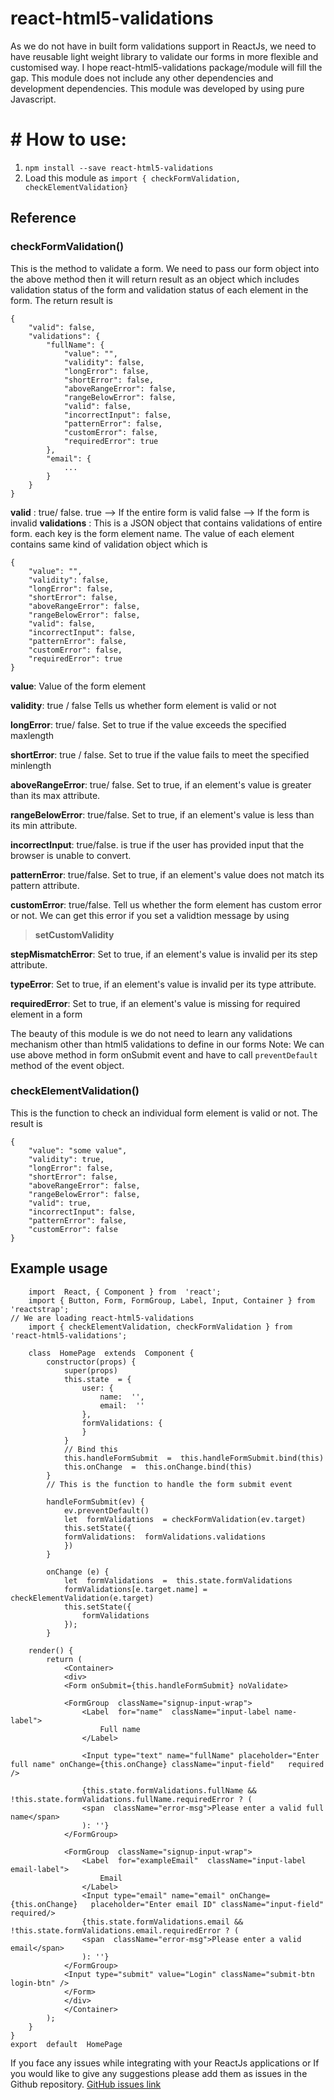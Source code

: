 # react-html5-validations
As we do not have in built form validations support in ReactJs, we need to have reusable light weight library to validate our forms in more flexible and customised way. I hope react-html5-validations package/module will fill the gap. This module does not include any other dependencies and development dependencies. This module was developed by using pure Javascript. 


# # How to use:

1. `npm install --save react-html5-validations`
2. Load this module as `import { checkFormValidation, checkElementValidation}`


## Reference

### checkFormValidation(<formObject>)
This is the method to validate a form.  We need to pass our form object into the above method then it will return result as an object which includes validation status of the form and validation status of each element in the form. The return result is 
``` 
{
	"valid": false,
	"validations": {
		"fullName": {
			"value": "",
			"validity": false,
			"longError": false,
			"shortError": false,
			"aboveRangeError": false,
			"rangeBelowError": false,
			"valid": false,
			"incorrectInput": false,
			"patternError": false,
			"customError": false,
			"requiredError": true
		},		  
		"email": {
			...
		}
	}
}
```
**valid** : true/ false. 
   true --> If the entire form is valid 
   false --> If the form is invalid 
 **validations** : This is a JSON object that contains validations of entire form. each key is the form element name. The value of each element contains same kind of validation object which is 
```
{
	"value": "",
	"validity": false,
	"longError": false,
	"shortError": false,
	"aboveRangeError": false,
	"rangeBelowError": false,
	"valid": false,
	"incorrectInput": false,
	"patternError": false,
	"customError": false,
	"requiredError": true
}
```
**value**: Value of the form element 
	
**validity**: true / false Tells us whether form element is valid or not 

**longError**:  true/ false. Set to true if the value exceeds the specified maxlength

**shortError**: true / false. Set to true if the value fails to meet the specified minlength

**aboveRangeError**: true/ false. Set to true, if an element's value is greater than its max attribute.

**rangeBelowError**: true/false. Set to true, if an element's value is less than its min attribute.

**incorrectInput**: true/false. is true if the user has provided input that the browser is unable to convert.

**patternError**: true/false. Set to true, if an element's value does not match its pattern attribute.

**customError**: true/false. Tell us whether the form element has custom error or not. We can get this error if you set a validtion message by using 
> **setCustomValidity** 

**stepMismatchError**: Set to true, if an element's value is invalid per its step attribute.

**typeError**: Set to true, if an element's value is invalid per its type attribute.

**requiredError**: Set to true, if an element's value is missing for required element in a form

The beauty of this module is we do not need to learn any validations mechanism other than html5 validations to define in our forms 
Note: We can use above method in form onSubmit event and  have to call `preventDefault` method of the event object.

### checkElementValidation(<ElementObject>)
This is the function to check an individual form element is valid or not. The result is 
```
{
	"value": "some value",
	"validity": true,
	"longError": false,
	"shortError": false,
	"aboveRangeError": false,
	"rangeBelowError": false,
	"valid": true,
	"incorrectInput": false,
	"patternError": false,
	"customError": false
}
```


## Example usage
```
	import  React, { Component } from  'react';
	import { Button, Form, FormGroup, Label, Input, Container } from  'reactstrap';
// We are loading react-html5-validations 
	import { checkElementValidation, checkFormValidation } from  'react-html5-validations';
	
	class  HomePage  extends  Component {
		constructor(props) {
			super(props)
			this.state  = {
				user: {
					name:  '',
					email:  ''
				},
				formValidations: {
				}
			}
			// Bind this
			this.handleFormSubmit  =  this.handleFormSubmit.bind(this)
			this.onChange  =  this.onChange.bind(this)
		}
		// This is the function to handle the form submit event
		
		handleFormSubmit(ev) {
			ev.preventDefault()
			let  formValidations  = checkFormValidation(ev.target)
			this.setState({
			formValidations:  formValidations.validations
			})
		}
		
		onChange (e) {
			let  formValidations  =  this.state.formValidations
			formValidations[e.target.name] = checkElementValidation(e.target)
			this.setState({
				formValidations
			});
		}

	render() {
		return (
			<Container>
			<div>
			<Form onSubmit={this.handleFormSubmit} noValidate>

			<FormGroup  className="signup-input-wrap">
				<Label  for="name"  className="input-label name-label">
					Full name
				</Label>
				
				<Input type="text" name="fullName" placeholder="Enter full name" onChange={this.onChange} className="input-field"	required  />
				
				{this.state.formValidations.fullName && !this.state.formValidations.fullName.requiredError ? (
				<span  className="error-msg">Please enter a valid full name</span>
				): ''}
			</FormGroup>
			
			<FormGroup  className="signup-input-wrap">
				<Label  for="exampleEmail"  className="input-label email-label">
					Email
				</Label>
				<Input type="email" name="email" onChange={this.onChange}	placeholder="Enter email ID" className="input-field" required/>
				{this.state.formValidations.email && !this.state.formValidations.email.requiredError ? (
				<span  className="error-msg">Please enter a valid email</span>
				): ''}
			</FormGroup>
			<Input type="submit" value="Login" className="submit-btn login-btn" />
			</Form>
			</div>
			</Container>
		);
	}
}
export  default  HomePage
```
If you face any issues while integrating with your ReactJs applications or If you would like to give any suggestions please add them as issues in the Github repository. 
[GitHub issues link](https://github.com/medaamarnadh/react-html5-validations/issues)